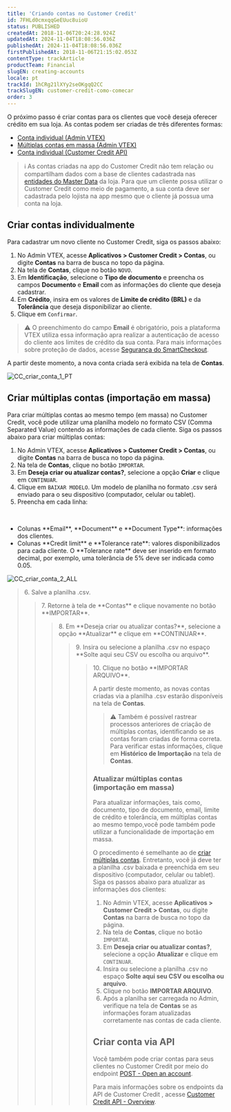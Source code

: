 ```yaml
---
title: 'Criando contas no Customer Credit'
id: 7FHLd0cmxqqGeEUuc8uioU
status: PUBLISHED
createdAt: 2018-11-06T20:24:28.924Z
updatedAt: 2024-11-04T18:08:56.036Z
publishedAt: 2024-11-04T18:08:56.036Z
firstPublishedAt: 2018-11-06T21:15:02.053Z
contentType: trackArticle
productTeam: Financial
slugEN: creating-accounts
locale: pt
trackId: 1hCRg21lXYy2seOKgqQ2CC
trackSlugEN: customer-credit-como-comecar
order: 3
---
```


O próximo passo é criar contas para os clientes que você deseja oferecer crédito em sua loja. As contas podem ser criadas de três diferentes formas:

- [Conta individual (Admin VTEX)](#criar-contas-individualmente)
- [Múltiplas contas em massa (Admin VTEX)](#criar-multiplas-contas-importacao-em-massa)
- [Conta individual (Customer Credit API)](#criar-conta-via-api)

> ℹ️ As contas criadas na app do Customer Credit não tem relação ou compartilham dados com a base de clientes cadastrada nas [entidades do Master Data](/pt/tutorial/master-data--4otjBnR27u4WUIciQsmkAw#entidades-de-dados) da loja. Para que um cliente possa utilizar o Customer Credit como meio de pagamento, a sua conta deve ser cadastrada pelo lojista na app mesmo que o cliente já possua uma conta na loja.

## Criar contas individualmente

Para cadastrar um novo cliente no Customer Credit, siga os passos abaixo:

1. No Admin VTEX, acesse __Aplicativos > Customer Credit > Contas__, ou digite __Contas__ na barra de busca no topo da página.
2. Na tela de __Contas__, clique no botão `NOVO`.
3. Em __Identificação__, selecione o __Tipo de documento__ e preencha os campos __Documento__ e __Email__ com as informações do cliente que deseja cadastrar.
4. Em __Crédito__, insira em os valores de __Limite de crédito (BRL)__ e da __Tolerância__ que deseja disponibilizar ao cliente.
5. Clique em `Confirmar`.

> ⚠️ O preenchimento do campo **Email** é obrigatório, pois a plataforma VTEX utiliza essa informação apra realizar a autenticação de acesso do cliente aos limites de crédito da sua conta. Para mais informações sobre proteção de dados, acesse [Segurança do SmartCheckout](/pt/tutorial/seguranca-do-smartcheckout--3SrJuuhrqwePUg1rp1exfB).

A partir deste momento, a nova conta criada será exibida na tela de __Contas__.

![CC_criar_conta_1_PT](https://cdn.statically.io/gh/vtexdocs/help-center-content/refs/heads/main/docs/pt/tracks/soluções-de-pagamento/customer-credit-como-comecar/criando-contas_1.JPG)

## Criar múltiplas contas (importação em massa)

Para criar múltiplas contas ao mesmo tempo (em massa) no Customer Credit, você pode utilizar uma planilha modelo no formato CSV (Comma Separated Value) contendo as informações de cada cliente. Siga os passos abaixo para criar múltiplas contas:

1. No Admin VTEX, acesse __Aplicativos > Customer Credit > Contas__, ou digite __Contas__ na barra de busca no topo da página.
2. Na tela de __Contas__, clique no botão `IMPORTAR`.
3. Em __Deseja criar ou atualizar contas?__, selecione a opção __Criar__ e clique em `CONTINUAR`.
4. Clique em `BAIXAR MODELO`. Um modelo de planilha no formato .csv será enviado para o seu dispositivo (computador, celular ou tablet).
5. Preencha em cada linha:
<br>
<ul>
  <li>Colunas **Email**, **Document** e **Document Type**: informações dos clientes.</li>
  <li>Colunas **Credit limit** e **Tolerance rate**: valores disponibilizados para cada cliente. O **Tolerance rate** deve ser inserido em formato decimal, por exemplo, uma tolerância de 5% deve ser indicada como 0.05.</li>
</ul>

![CC_criar_conta_2_ALL](https://cdn.statically.io/gh/vtexdocs/help-center-content/refs/heads/main/docs/pt/tracks/soluções-de-pagamento/customer-credit-como-comecar/criando-contas_2.JPG)

<blockquote><ui>6. Salve a planilha .csv.</ui>

<blockquote><ui>7. Retorne à tela de **Contas** e clique novamente no botão **IMPORTAR**.</ui>

<blockquote><ui>8. Em **Deseja criar ou atualizar contas?**, selecione a opção **Atualizar** e clique em **CONTINUAR**.</ui>

<blockquote><ui>9. Insira ou selecione a planilha .csv no espaço **Solte aqui seu CSV ou escolha ou arquivo**.</ui>

<blockquote><ui>10. Clique no botão **IMPORTAR ARQUIVO**.</ui>

A partir deste momento, as novas contas criadas via a planilha .csv estarão disponíveis na tela de __Contas__.

> ⚠️ Também é possível rastrear processos anteriores de criação de múltiplas contas, identificando se as contas foram criadas de forma correta. Para verificar estas informações, clique em **Histórico de Importação** na tela de **Contas**.  

### Atualizar múltiplas contas (importação em massa)

Para atualizar informações, tais como, documento, tipo de documento, email, limite de crédito e tolerância, em múltiplas contas ao mesmo tempo,você pode também pode utilizar a funcionalidade de importação em massa.  

O procedimento é semelhante ao de [criar múltiplas contas](#criar-multiplas-contas-importacao-em-massa). Entretanto, você já deve ter a planilha .csv baixada e preenchida em seu dispositivo (computador, celular ou tablet). Siga os passos abaixo para atualizar as informações dos clientes:  

1. No Admin VTEX, acesse __Aplicativos > Customer Credit > Contas__, ou digite __Contas__ na barra de busca no topo da página.
2. Na tela de __Contas__, clique no botão `IMPORTAR`.
3. Em __Deseja criar ou atualizar contas?__, selecione a opção __Atualizar__ e clique em `CONTINUAR`.
4. Insira ou selecione a planilha .csv no espaço __Solte aqui seu CSV ou escolha ou arquivo__.
5. Clique no botão __IMPORTAR ARQUIVO__.
6. Após a planilha ser carregada no Admin, verifique na tela de __Contas__ se as informações foram atualizadas corretamente nas contas de cada cliente.   

## Criar conta via API

Você também pode criar contas para seus clientes no Customer Credit por meio do endpoint [POST - Open an account](https://developers.vtex.com/docs/api-reference/customer-credit-api#post-/api/creditcontrol/accounts).

Para mais informações sobre os endpoints da API de Customer Credit , acesse [Customer Credit API - Overview](https://developers.vtex.com/docs/api-reference/customer-credit-api#overview).  
